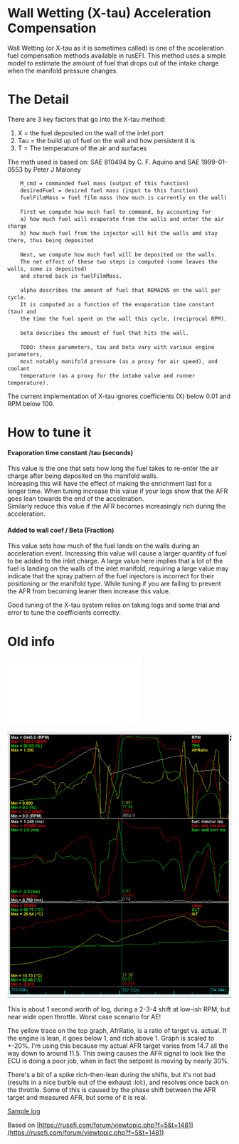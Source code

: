 # Wall Wetting (X-tau) Acceleration Compensation

Wall Wetting (or X-tau as it is sometimes called) is one of the acceleration fuel compensation methods available in rusEFI. 
This method uses a simple model to estimate the amount of fuel that drops out of the intake charge when the manifold pressure changes. 

# The Detail

There are 3 key factors that go into the X-tau method:
1. X = the fuel deposited on the wall of the inlet port
2. Tau = the build up of fuel on the wall and how persistent it is 
3. T = The temperature of the air and surfaces

The math used is based on: SAE 810494 by C. F. Aquino and SAE 1999-01-0553 by Peter J Maloney

		M_cmd = commanded fuel mass (output of this function)
		desiredFuel = desired fuel mass (input to this function)
		fuelFilmMass = fuel film mass (how much is currently on the wall)

		First we compute how much fuel to command, by accounting for
		a) how much fuel will evaporate from the walls and enter the air charge
		b) how much fuel from the injector will hit the walls amd stay there, thus being deposited

		Next, we compute how much fuel will be deposited on the walls.   
        The net effect of these two steps is computed (some leaves the walls, some is deposited)
		and stored back in fuelFilmMass.

		alpha describes the amount of fuel that REMAINS on the wall per cycle.
		It is computed as a function of the evaporation time constant (tau) and
		the time the fuel spent on the wall this cycle, (reciprocal RPM).

		beta describes the amount of fuel that hits the wall.  

		TODO: these parameters, tau and beta vary with various engine parameters,
		most notably manifold pressure (as a proxy for air speed), and coolant
		temperature (as a proxy for the intake valve and runner temperature). 

[//]: # "Note - Are we sure these all increase?"
[//]: # "TAU: decreases with increasing temperature."
[//]: # "decreases with decreasing manifold pressure."

[//]: # "BETA: decreases with increasing temperature."
[//]: # "decreases with decreasing manifold pressure."

The current implementation of X-tau ignores coefficients (X) below 0.01 and RPM below 100. 



# How to tune it

[//]: # "need a screen shot of the x-tau TS section" 

#### Evaporation time constant /tau (seconds)
This value is the one that sets how long the fuel takes to re-enter the air charge after being deposited on the manifold walls.  
Increasing this will have the effect of making the enrichment last for a longer time. When tuning increase this value if your logs show that the AFR goes lean towards the end of the acceleration.  
Similarly reduce this value if the AFR becomes increasingly rich during the acceleration.

#### Added to wall coef / Beta (Fraction)
This value sets how much of the fuel lands on the walls during an acceleration event. Increasing this value will cause a larger quantity of fuel to be added to the inlet charge. 
A large value here implies that a lot of the fuel is landing on the walls of the inlet manifold, requiring a large value may indicate that the spray pattern of the fuel injectors is incorrect for their positioning or the manifold type. 
While tuning if you are failing to prevent the AFR from becoming leaner then increase this value. 


Good tuning of the X-tau system relies on taking logs and some trial and error to tune the coefficients correctly. 

# Old info

![config](X-tau-Wall-Wetting.md)

![log](Overview/wall_wetting/wall_wetting_log.jpg)

This is about 1 second worth of log, during a 2-3-4 shift at low-ish RPM, but near wide open throttle. Worst case scenario for AE!

The yellow trace on the top graph, AfrRatio, is a ratio of target vs. actual. If the engine is lean, it goes below 1, and rich above 1. Graph is scaled to +-20%. I'm using this because my actual AFR target varies from 14.7 all the way down to around 11.5. This swing causes the AFR signal to look like the ECU is doing a poor job, when in fact the setpoint is moving by nearly 30%.

There's a bit of a spike rich-then-lean during the shifts, but it's not bad (results in a nice burble out of the exhaust  :lol:), and resolves once back on the throttle. Some of this is caused by the phase shift between the AFR target and measured AFR, but some of it is real.

[Sample log](Overview/wall_wetting/wall_wetting_2019-01-01_19_modified.msl)

Based on [https://rusefi.com/forum/viewtopic.php?f=5&t=1481](https://rusefi.com/forum/viewtopic.php?f=5&t=1481)

[//]: # "OrchardPerformance" 
